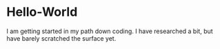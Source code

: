 # Hello-World
I am getting started in my path down coding. I have researched a bit, but have barely scratched the surface yet.

